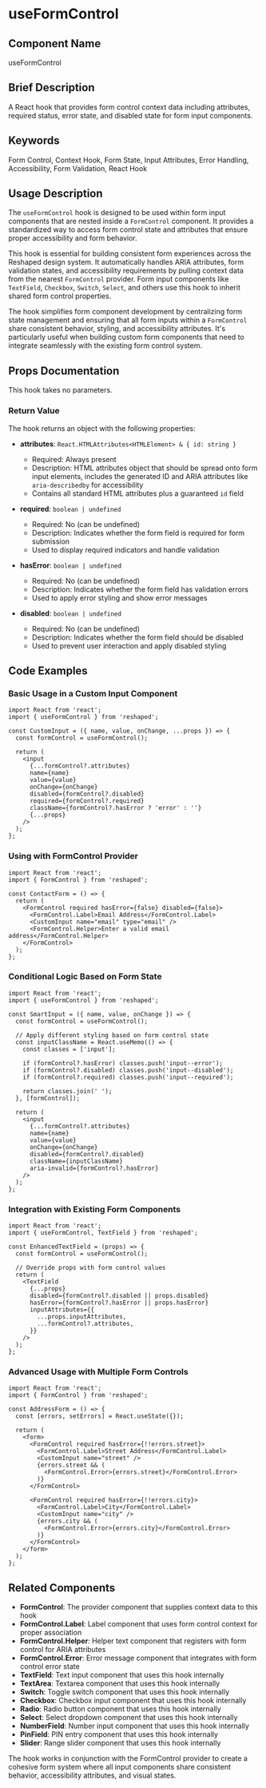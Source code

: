 # useFormControl

## Component Name
useFormControl

## Brief Description
A React hook that provides form control context data including attributes, required status, error state, and disabled state for form input components.

## Keywords
Form Control, Context Hook, Form State, Input Attributes, Error Handling, Accessibility, Form Validation, React Hook

## Usage Description

The `useFormControl` hook is designed to be used within form input components that are nested inside a `FormControl` component. It provides a standardized way to access form control state and attributes that ensure proper accessibility and form behavior.

This hook is essential for building consistent form experiences across the Reshaped design system. It automatically handles ARIA attributes, form validation states, and accessibility requirements by pulling context data from the nearest `FormControl` provider. Form input components like `TextField`, `Checkbox`, `Switch`, `Select`, and others use this hook to inherit shared form control properties.

The hook simplifies form component development by centralizing form state management and ensuring that all form inputs within a `FormControl` share consistent behavior, styling, and accessibility attributes. It's particularly useful when building custom form components that need to integrate seamlessly with the existing form control system.

## Props Documentation

This hook takes no parameters.

### Return Value

The hook returns an object with the following properties:

- **attributes**: `React.HTMLAttributes<HTMLElement> & { id: string }`
  - Required: Always present
  - Description: HTML attributes object that should be spread onto form input elements, includes the generated ID and ARIA attributes like `aria-describedby` for accessibility
  - Contains all standard HTML attributes plus a guaranteed `id` field

- **required**: `boolean | undefined`
  - Required: No (can be undefined)
  - Description: Indicates whether the form field is required for form submission
  - Used to display required indicators and handle validation

- **hasError**: `boolean | undefined`
  - Required: No (can be undefined)
  - Description: Indicates whether the form field has validation errors
  - Used to apply error styling and show error messages

- **disabled**: `boolean | undefined`
  - Required: No (can be undefined)
  - Description: Indicates whether the form field should be disabled
  - Used to prevent user interaction and apply disabled styling

## Code Examples

### Basic Usage in a Custom Input Component

```tsx
import React from 'react';
import { useFormControl } from 'reshaped';

const CustomInput = ({ name, value, onChange, ...props }) => {
  const formControl = useFormControl();
  
  return (
    <input
      {...formControl?.attributes}
      name={name}
      value={value}
      onChange={onChange}
      disabled={formControl?.disabled}
      required={formControl?.required}
      className={formControl?.hasError ? 'error' : ''}
      {...props}
    />
  );
};
```

### Using with FormControl Provider

```tsx
import React from 'react';
import { FormControl } from 'reshaped';

const ContactForm = () => {
  return (
    <FormControl required hasError={false} disabled={false}>
      <FormControl.Label>Email Address</FormControl.Label>
      <CustomInput name="email" type="email" />
      <FormControl.Helper>Enter a valid email address</FormControl.Helper>
    </FormControl>
  );
};
```

### Conditional Logic Based on Form State

```tsx
import React from 'react';
import { useFormControl } from 'reshaped';

const SmartInput = ({ name, value, onChange }) => {
  const formControl = useFormControl();
  
  // Apply different styling based on form control state
  const inputClassName = React.useMemo(() => {
    const classes = ['input'];
    
    if (formControl?.hasError) classes.push('input--error');
    if (formControl?.disabled) classes.push('input--disabled');
    if (formControl?.required) classes.push('input--required');
    
    return classes.join(' ');
  }, [formControl]);
  
  return (
    <input
      {...formControl?.attributes}
      name={name}
      value={value}
      onChange={onChange}
      disabled={formControl?.disabled}
      className={inputClassName}
      aria-invalid={formControl?.hasError}
    />
  );
};
```

### Integration with Existing Form Components

```tsx
import React from 'react';
import { useFormControl, TextField } from 'reshaped';

const EnhancedTextField = (props) => {
  const formControl = useFormControl();
  
  // Override props with form control values
  return (
    <TextField
      {...props}
      disabled={formControl?.disabled || props.disabled}
      hasError={formControl?.hasError || props.hasError}
      inputAttributes={{
        ...props.inputAttributes,
        ...formControl?.attributes,
      }}
    />
  );
};
```

### Advanced Usage with Multiple Form Controls

```tsx
import React from 'react';
import { FormControl } from 'reshaped';

const AddressForm = () => {
  const [errors, setErrors] = React.useState({});
  
  return (
    <form>
      <FormControl required hasError={!!errors.street}>
        <FormControl.Label>Street Address</FormControl.Label>
        <CustomInput name="street" />
        {errors.street && (
          <FormControl.Error>{errors.street}</FormControl.Error>
        )}
      </FormControl>
      
      <FormControl required hasError={!!errors.city}>
        <FormControl.Label>City</FormControl.Label>
        <CustomInput name="city" />
        {errors.city && (
          <FormControl.Error>{errors.city}</FormControl.Error>
        )}
      </FormControl>
    </form>
  );
};
```

## Related Components

- **FormControl**: The provider component that supplies context data to this hook
- **FormControl.Label**: Label component that uses form control context for proper association
- **FormControl.Helper**: Helper text component that registers with form control for ARIA attributes
- **FormControl.Error**: Error message component that integrates with form control error state
- **TextField**: Text input component that uses this hook internally
- **TextArea**: Textarea component that uses this hook internally
- **Switch**: Toggle switch component that uses this hook internally
- **Checkbox**: Checkbox input component that uses this hook internally
- **Radio**: Radio button component that uses this hook internally
- **Select**: Select dropdown component that uses this hook internally
- **NumberField**: Number input component that uses this hook internally
- **PinField**: PIN entry component that uses this hook internally
- **Slider**: Range slider component that uses this hook internally

The hook works in conjunction with the FormControl provider to create a cohesive form system where all input components share consistent behavior, accessibility attributes, and visual states.